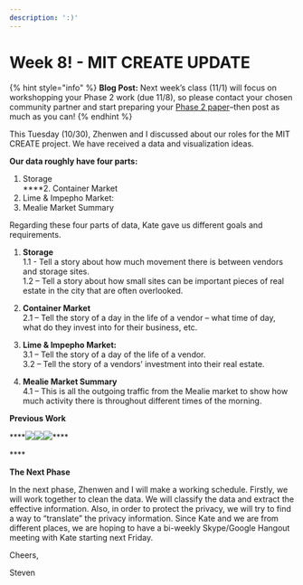 ```yaml
---
description: ':)'
---
```


# Week 8! - MIT CREATE UPDATE

{% hint style="info" %}
**Blog Post:** Next week’s class \(11/1\) will focus on workshopping your Phase 2 work \(due 11/8\), so please contact your chosen community partner and start preparing your [Phase 2 paper](http://arlduc.org/senseandscale/wp-admin/post.php?post=1662&action=edit)–then post as much as you can!
{% endhint %}

This Tuesday \(10/30\), Zhenwen and I discussed about our roles for the MIT CREATE project. We have received a data and visualization ideas.

**Our data roughly have four parts:**

1. Storage  
****2. Container Market  
3. Lime & Impepho Market:  
4. Mealie Market Summary  
  
Regarding these four parts of data, Kate gave us different goals and requirements.  
  
1. **Storage**  
1.1 - Tell a story about how much movement there is between vendors and storage sites.  
1.2 – Tell a story about how small sites can be important pieces of real estate in the city that are often overlooked.  
  
2. **Container Market**  
2.1 – Tell the story of a day in the life of a vendor – what time of day, what do they invest into for their business, etc.  
  
3. **Lime & Impepho Market:**  
3.1 – Tell the story of a day of the life of a vendor.  
3.2 – Tell the story of a vendors’ investment into their real estate.  
  
4. **Mealie Market Summary**  
4.1 – This is all the outgoing traffic from the Mealie market to show how much activity there is throughout different times of the morning.  
  
**Previous Work**

\*\*\*\*![](https://static.wixstatic.com/media/b197dd_37c11c6fd03645e19fe2ce7afc0d36b3~mv2.png/v1/fit/w_1574,h_502,al_c,q_5/file.jpg)![](https://static.wixstatic.com/media/b197dd_58831740317547fb86fc67a16943e92e~mv2.png/v1/fit/w_1446,h_638,al_c,q_5/file.jpg)![](https://static.wixstatic.com/media/b197dd_f387a87c42264e20b510bad0a48dea84~mv2.png/v1/fill/w_1480,h_1081,al_c,usm_0.66_1.00_0.01/b197dd_f387a87c42264e20b510bad0a48dea84~mv2.png)\*\*\*\*

\*\*\*\*

**The Next Phase**

In the next phase, Zhenwen and I will make a working schedule. Firstly, we will work together to clean the data. We will classify the data and extract the effective information. Also, in order to protect the privacy, we will try to find a way to “translate” the privacy information. Since Kate and we are from different places, we are hoping to have a bi-weekly Skype/Google Hangout meeting with Kate starting next Friday.

Cheers,

Steven


